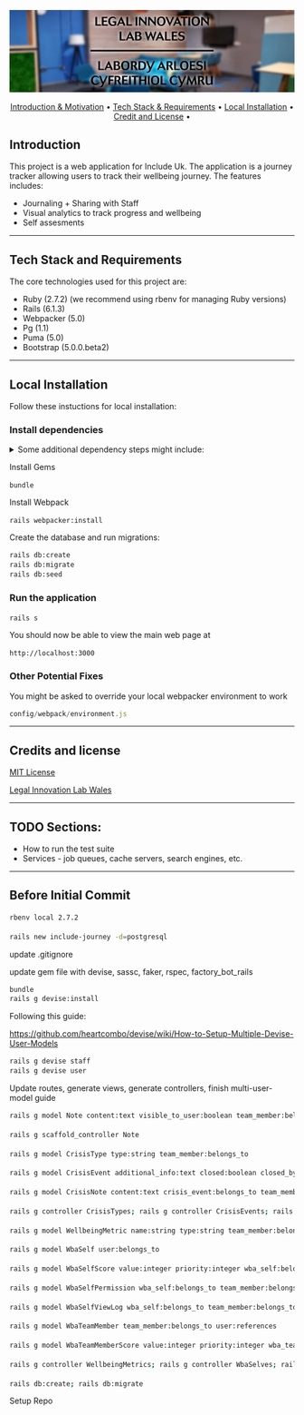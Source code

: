 <p align="center">
  <img src="logo-header-svg.jpg">
</p>

<p align="center">
  <a href="#introduction">Introduction & Motivation</a> •
  <a href="#tech-stack-and-requirements">Tech Stack & Requirements</a> •
  <a href="#local-installation">Local Installation</a> •
    <a href="#credit-and-license">Credit and License</a> •
  <br>
</p>


## Introduction

This project is a web application for Include Uk. The application is a journey tracker allowing
users to track their wellbeing journey. The features includes:
* Journaling + Sharing with Staff
* Visual analytics to track progress and wellbeing
* Self assesments
 

---

## Tech Stack and Requirements

The core technologies used for this project are:

* Ruby (2.7.2) (we recommend using rbenv for managing Ruby versions)
* Rails (6.1.3)
* Webpacker (5.0)
* Pg (1.1)
* Puma (5.0)
* Bootstrap (5.0.0.beta2)

---
## Local Installation
Follow these instuctions for local installation:

### Install dependencies
<details>
<summary>Some additional dependency steps might include:</summary>

#### Postgres

```zsh
sudo apt install postgresql postgresql-contrib`
sudo apt install libpq-dev
```
Setup postgres local db

#### Node

```zsh
sudo apt install nodejs
sudo apt install npm
sudo npm install -g npm@latest
sudo npm install --global yarn
```
</details>

Install Gems

`bundle`

Install Webpack

`rails webpacker:install`

Create the database and run migrations:

```zsh
rails db:create
rails db:migrate
rails db:seed
```

### Run the application

`rails s`

You should now be able to view the main web page at

``http://localhost:3000``

### Other Potential Fixes


You might be asked to override your local webpacker environment to work

```javascript
config/webpack/environment.js
```

---


## Credits and license
[MIT License](https://github.com/Legal-Innovation-Lab-Wales/include-journey/blob/main/LICENSE)

[Legal Innovation Lab Wales](https://legaltech.wales/)

---
## TODO Sections:
* How to run the test suite
* Services - 
job queues, cache servers, search engines, etc.

---

## Before Initial Commit

```zsh
rbenv local 2.7.2

rails new include-journey -d=postgresql
```

update .gitignore

update gem file with devise, sassc, faker, rspec, factory_bot_rails
```zsh
bundle
rails g devise:install
````
Following this guide:

https://github.com/heartcombo/devise/wiki/How-to-Setup-Multiple-Devise-User-Models
 ```zsh
rails g devise staff
rails g devise user
```
Update routes, generate views, generate controllers, finish multi-user-model guide

 ```zsh
 rails g model Note content:text visible_to_user:boolean team_member:belongs_to user:references 

 rails g scaffold_controller Note 

 rails g model CrisisType type:string team_member:belongs_to 

 rails g model CrisisEvent additional_info:text closed:boolean closed_by:integer closed_at:datetime user:belongs_to crisis_type:belongs_to 

 rails g model CrisisNote content:text crisis_event:belongs_to team_member:belongs_to 

 rails g controller CrisisTypes; rails g controller CrisisEvents; rails g controller CrisisNotes; 

 rails g model WellbeingMetric name:string type:string team_member:belongs_to 

 rails g model WbaSelf user:belongs_to 

 rails g model WbaSelfScore value:integer priority:integer wba_self:belongs_to wellbeing_metric:belongs_to 

 rails g model WbaSelfPermission wba_self:belongs_to team_member:belongs_to 

 rails g model WbaSelfViewLog wba_self:belongs_to team_member:belongs_to 

 rails g model WbaTeamMember team_member:belongs_to user:references 

 rails g model WbaTeamMemberScore value:integer priority:integer wba_team_member:belongs_to wellbeing_metric:belongs_to 

 rails g controller WellbeingMetrics; rails g controller WbaSelves; rails g controller WbaSelfScores; rails g controller WbaSelfPermissions; rails g controller WbaSelfViewLogs; rails g controller WbaTeamMembers; rails g controller WbaTeamMemberScores;
 
 rails db:create; rails db:migrate
 ```

Setup Repo
